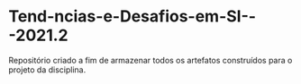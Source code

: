 # Tend-ncias-e-Desafios-em-SI---2021.2
Repositório criado a fim de armazenar todos os artefatos construídos para o projeto da disciplina.
